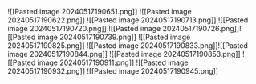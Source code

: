 ![[Pasted image 20240517190651.png]]
![[Pasted image 20240517190622.png]]
![[Pasted image 20240517190713.png]]
![[Pasted image 20240517190720.png]]
![[Pasted image 20240517190726.png]]![[Pasted image 20240517190739.png]]
![[Pasted image 20240517190825.png]]
![[Pasted image 20240517190833.png]]![[Pasted image 20240517190844.png]]
![[Pasted image 20240517190853.png]]
![[Pasted image 20240517190911.png]]
![[Pasted image 20240517190932.png]]
![[Pasted image 20240517190945.png]]
